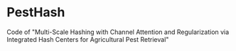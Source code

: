 # PestHash
Code of  "Multi-Scale Hashing with Channel Attention and Regularization via Integrated Hash Centers for Agricultural Pest Retrieval"

